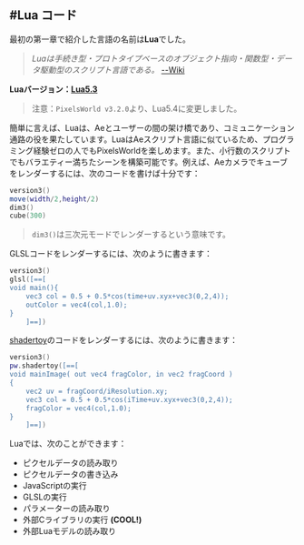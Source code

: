 #Lua コード
---

最初の第一章で紹介した言語の名前は**Lua**でした。

>*Luaは手続き型・プロトタイプベースのオブジェクト指向・関数型・データ駆動型のスクリプト言語である。* [--Wiki](https://ja.wikipedia.org/wiki/Lua)

**Luaバージョン：[Lua5.3](http://milkpot.sakura.ne.jp/lua/lua53_manual_ja.html)**

> 注意：`PixelsWorld v3.2.0`より、Lua5.4に変更しました。


簡単に言えば、Luaは、Aeとユーザーの間の架け橋であり、コミュニケーション通路の役を果たしています。LuaはAeスクリプト言語に似ているため、プログラミング経験ゼロの人でもPixelsWorldを楽しめます。また、小行数のスクリプトでもバラエティー満ちたシーンを構築可能です。例えば、Aeカメラでキューブをレンダーするには、次のコードを書けば十分です：

```lua:DrawCube.lua
version3()
move(width/2,height/2)
dim3()
cube(300)
```

> `dim3()`は三次元モードでレンダーするという意味です。

GLSLコードをレンダーするには、次のように書きます：

```lua:RunGlsl.lua
version3()
glsl([==[
void main(){
    vec3 col = 0.5 + 0.5*cos(time+uv.xyx+vec3(0,2,4));
    outColor = vec4(col,1.0);
}
    ]==])
```

[shadertoy](shadertoy.md)のコードをレンダーするには、次のように書きます：

```lua:RunShadertoy.lua
version3()
pw.shadertoy([==[
void mainImage( out vec4 fragColor, in vec2 fragCoord )
{
    vec2 uv = fragCoord/iResolution.xy;
    vec3 col = 0.5 + 0.5*cos(iTime+uv.xyx+vec3(0,2,4));
    fragColor = vec4(col,1.0);
}
    ]==])
```

Luaでは、次のことができます： 
- ピクセルデータの読み取り
- ピクセルデータの書き込み
- JavaScriptの実行
- GLSLの実行
- パラメーターの読み取り
- 外部Cライブラリの実行 **(COOL!)**
- 外部Luaモデルの読み取り

